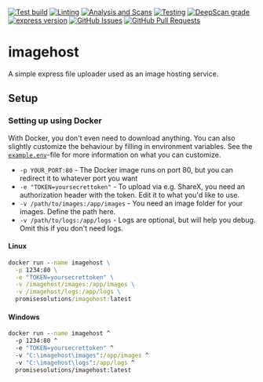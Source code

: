 [![Test build](https://img.shields.io/github/workflow/status/biaw/imagehost/Build%20and%20publish)](https://github.com/biaw/imagehost/actions/workflows/build-and-publish.yml)
[![Linting](https://img.shields.io/github/workflow/status/biaw/imagehost/Linting?label=quality)](https://github.com/biaw/imagehost/actions/workflows/linting.yml)
[![Analysis and Scans](https://img.shields.io/github/workflow/status/biaw/imagehost/Analysis%20and%20Scans?label=scan)](https://github.com/biaw/imagehost/actions/workflows/analysis-and-scans.yml)
[![Testing](https://img.shields.io/github/workflow/status/biaw/imagehost/Testing?label=tests)](https://github.com/biaw/imagehost/actions/workflows/testing.yml)
[![DeepScan grade](https://deepscan.io/api/teams/16173/projects/19610/branches/511873/badge/grade.svg)](https://deepscan.io/dashboard#view=project&tid=16173&pid=19610&bid=511873)
[![express version](https://img.shields.io/github/package-json/dependency-version/biaw/imagehost/express)](https://www.npmjs.com/package/express)
[![GitHub Issues](https://img.shields.io/github/issues-raw/biaw/imagehost.svg)](https://github.com/biaw/imagehost/issues)
[![GitHub Pull Requests](https://img.shields.io/github/issues-pr-raw/biaw/imagehost.svg)](https://github.com/biaw/imagehost/pulls)

# imagehost

A simple express file uploader used as an image hosting service.

## Setup

### Setting up using Docker

With Docker, you don't even need to download anything. You can also slightly customize the behaviour by filling in environment variables. See the [`example.env`](https://github.com/biaw/imagehost/blob/master/example.env)-file for more information on what you can customize.

* `-p YOUR_PORT:80` - The Docker image runs on port 80, but you can redirect it to whatever port you want
* `-e "TOKEN=yoursecrettoken"` - To upload via e.g. ShareX, you need an authorization header with the token. Edit it to what you'd like to use.
* `-v /path/to/images:/app/images` - You need an image folder for your images. Define the path here.
* `-v /path/to/logs:/app/logs` - Logs are optional, but will help you debug. Omit this if you don't need logs.

#### Linux

```cmd
docker run --name imagehost \
  -p 1234:80 \
  -e "TOKEN=yoursecrettoken" \
  -v /imagehost/images:/app/images \
  -v /imagehost/logs:/app/logs \
  promisesolutions/imagehost:latest
```

#### Windows

```cmd
docker run --name imagehost ^
  -p 1234:80 ^
  -e "TOKEN=yoursecrettoken" ^
  -v "C:\imagehost\images":/app/images ^
  -v "C:\imagehost\logs":/app/logs ^
  promisesolutions/imagehost:latest
```
